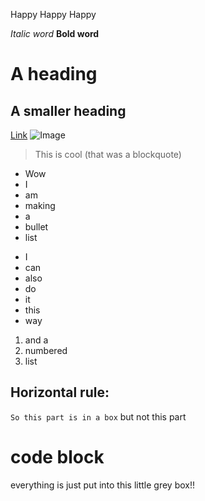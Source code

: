 Happy Happy Happy

*Italic word*
**Bold word**
# A heading
## A smaller heading
[Link](youtube.com)
![Image](http://url/a.png)
> This is cool (that was a blockquote)
* Wow
* I
* am
* making
* a
* bullet
* list

- I
- can
- also
- do
- it
- this
- way

1. and a
2. numbered
3. list

Horizontal rule:
---

`So this part is in a box` but not this part

# code block
everything is just 
put into this little grey box!!
